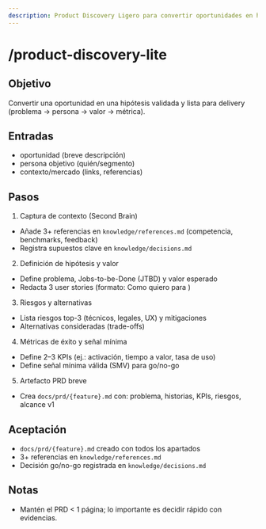 ```yaml
---
description: Product Discovery Ligero para convertir oportunidades en hipótesis validadas rápidamente
---
```


# /product-discovery-lite

## Objetivo
Convertir una oportunidad en una hipótesis validada y lista para delivery (problema → persona → valor → métrica).

## Entradas
- oportunidad (breve descripción)
- persona objetivo (quién/segmento)
- contexto/mercado (links, referencias)

## Pasos
1) Captura de contexto (Second Brain)
- Añade 3+ referencias en `knowledge/references.md` (competencia, benchmarks, feedback)
- Registra supuestos clave en `knowledge/decisions.md`

2) Definición de hipótesis y valor
- Define problema, Jobs-to-be-Done (JTBD) y valor esperado
- Redacta 3 user stories (formato: Como <rol> quiero <objetivo> para <beneficio>)

3) Riesgos y alternativas
- Lista riesgos top-3 (técnicos, legales, UX) y mitigaciones
- Alternativas consideradas (trade-offs)

4) Métricas de éxito y señal mínima
- Define 2–3 KPIs (ej.: activación, tiempo a valor, tasa de uso)
- Define señal mínima válida (SMV) para go/no-go

5) Artefacto PRD breve
- Crea `docs/prd/{feature}.md` con: problema, historias, KPIs, riesgos, alcance v1

## Aceptación
- `docs/prd/{feature}.md` creado con todos los apartados
- 3+ referencias en `knowledge/references.md`
- Decisión go/no-go registrada en `knowledge/decisions.md`

## Notas
- Mantén el PRD < 1 página; lo importante es decidir rápido con evidencias.
